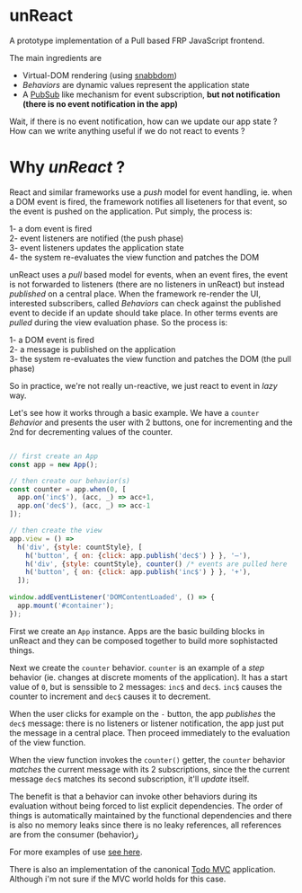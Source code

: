
# unReact

A prototype implementation of a Pull based FRP JavaScript frontend.

The main ingredients are

- Virtual-DOM rendering (using [snabbdom](https://github.com/paldepind/snabbdom))
- *Behaviors* are dynamic values represent the application state 
- A [PubSub](https://en.wikipedia.org/wiki/Publish%E2%80%93subscribe_pattern) like mechanism for event subscription, **but not notification (there is no event notification in the app)**

Wait, if there is no event notification, how can we update our app state ? How can we write anything useful if we do not react to events ?

# Why *unReact* ?

React and similar frameworks use a *push* model for event handling, ie. when a DOM event is fired, the framework notifies all liseteners for that event, so the event is pushed on the application. Put simply, the process is:

1- a dom event is fired  
2- event listeners are notified (the push phase)  
3- event listeners updates the application state  
4- the system re-evaluates the view function and patches the DOM  

unReact uses a *pull* based model for events, when an event fires, the event is not forwarded to listeners (there are no listeners in unReact) but instead *published* on a central place. When the framework re-render the UI, interested subscribers, called *Behaviors* can check against the published event to decide if an update should take place. In other terms events are *pulled* during the view evaluation phase.  So the process is:

1- a DOM event is fired  
2- a message is published on the application  
3- the system re-evaluates the view function and patches the DOM (the pull phase)  

So in practice, we're not really un-reactive, we just react to event in *lazy* way.

Let's see how it works through a basic example. We have a `counter` *Behavior* and presents the user with 2 buttons, one for incrementing and the 2nd for decrementing values of the counter.

```javascript

// first create an App
const app = new App(); 

// then create our behavior(s)
const counter = app.when(0, [
  app.on('inc$'), (acc, _) => acc+1,
  app.on('dec$'), (acc, _) => acc-1
]);

// then create the view
app.view = () =>
  h('div', {style: countStyle}, [
    h('button', { on: {click: app.publish('dec$') } }, '–'),
    h('div', {style: countStyle}, counter() /* events are pulled here  */ ), 
    h('button', { on: {click: app.publish('inc$') } }, '+'),
  ]);
    
window.addEventListener('DOMContentLoaded', () => {
  app.mount('#container');
});
```

First we create an `App` instance. Apps are the basic building blocks in unReact and they can be composed together to build more sophistacted things.

Next we create the `counter` behavior. `counter` is an example of a *step* behavior (ie. changes at discrete moments of the application). It has a start value of `0`, but is senssible to 2 messages: `inc$` and `dec$`. `inc$` causes the counter to increment and `dec$` causes it to decrement.

When the user clicks for example on the `-` button, the app *publishes* the `dec$` message: there is no listeners or listener notification, the app just put the message in a central place. Then proceed immediately to the evaluation of the view function.

When the view function invokes the `counter()` getter, the `counter` behavior *matches* the current message with its 2 subscriptions, since the the current message `dec$` matches its second subscription, it'll *update* itself.

The benefit is that a behavior can invoke other behaviors during its evaluation without being forced to list explicit dependencies. The order of things is automatically maintained by the functional dependencies and there is also no memory leaks since there is no leaky references, all references are from the consumer (behavior)ز

For more examples of use [see here](https://github.com/yelouafi/unReact/tree/master/examples).

There is also an implementation of the canonical [Todo MVC](https://github.com/yelouafi/unReact/tree/master/examples/todos) application. Although i'm not sure if the MVC world holds for this case.

